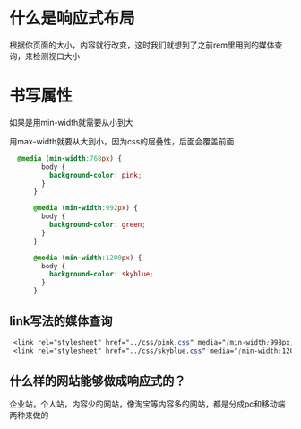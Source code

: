 # 什么是响应式布局

根据你页面的大小，内容就行改变，这时我们就想到了之前rem里用到的媒体查询，来检测视口大小

# 书写属性

如果是用min-width就需要从小到大

用max-width就要从大到小，因为css的层叠性，后面会覆盖前面

```css
  @media (min-width:768px) {
        body {
          background-color: pink;
        }
      }

      @media (min-width:992px) {
        body {
          background-color: green;
        }
      }

      @media (min-width:1200px) {
        body {
          background-color: skyblue;
        }
      }
```

## link写法的媒体查询

```css
 <link rel="stylesheet" href="../css/pink.css" media="(min-width:998px)">
 <link rel="stylesheet" href="../css/skyblue.css" media="(min-width:1200px)">
```


## 什么样的网站能够做成响应式的？

企业站，个人站，内容少的网站，像淘宝等内容多的网站，都是分成pc和移动端两种来做的
